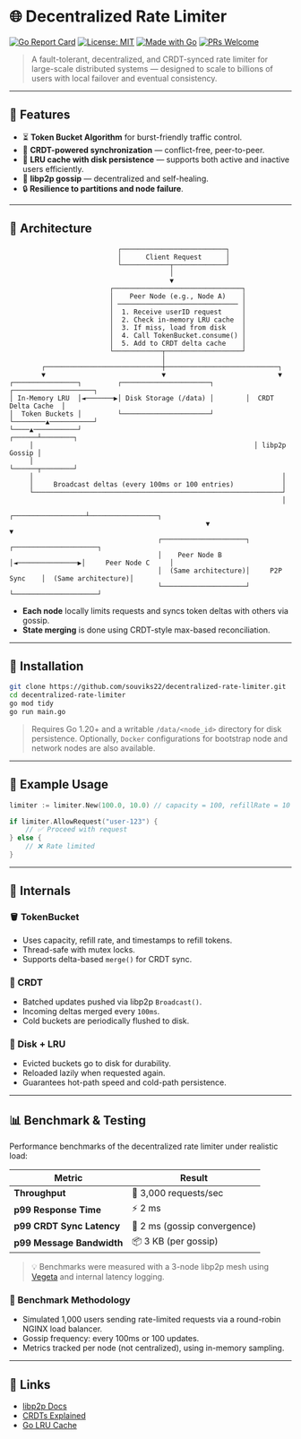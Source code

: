 # 🌐 Decentralized Rate Limiter

[![Go Report Card](https://goreportcard.com/badge/github.com/souviks22/decentralized-rate-limiter)](https://goreportcard.com/report/github.com/souviks22/decentralized-rate-limiter)
[![License: MIT](https://img.shields.io/badge/License-MIT-yellow.svg)](LICENSE)
[![Made with Go](https://img.shields.io/badge/Made%20with-Go-1f425f.svg)](https://golang.org)
[![PRs Welcome](https://img.shields.io/badge/PRs-welcome-brightgreen.svg)](#contributing)

> A fault-tolerant, decentralized, and CRDT-synced rate limiter for large-scale distributed systems — designed to scale to billions of users with local failover and eventual consistency.

---

## 🚀 Features

- ⏳ **Token Bucket Algorithm** for burst-friendly traffic control.
- 🧠 **CRDT-powered synchronization** — conflict-free, peer-to-peer.
- 💾 **LRU cache with disk persistence** — supports both active and inactive users efficiently.
- 📡 **libp2p gossip** — decentralized and self-healing.
- 🔒 **Resilience to partitions and node failure**.

---

## 📸 Architecture

```
                           ┌──────────────────────────┐
                           │      Client Request      │
                           └────────────┬─────────────┘
                                        │
                                        ▼
                         ┌────────────────────────────────┐
                         │    Peer Node (e.g., Node A)    │
                         │ ────────────────────────────── │
                         │  1. Receive userID request     │
                         │  2. Check in-memory LRU cache  │
                         │  3. If miss, load from disk    │
                         │  4. Call TokenBucket.consume() │
                         │  5. Add to CRDT delta cache    │
                         └────────────┬───────────────────┘
                                      │
        ┌─────────────────────────────┼────────────────────────────┐
        ▼                             ▼                            ▼
┌────────────────┐         ┌──────────────────────┐        ┌────────────────────┐
│ In-Memory LRU  │◄───────▶│ Disk Storage (/data) │        │  CRDT Delta Cache  │
│  Token Buckets │         └──────────────────────┘        └────────▲───────────┘
└────▲───────────┘                                           ┌──────┴────────┐
     │                                                       │ libp2p Gossip │
     │                                                       └──────┬────────┘
     │                                                              │
     │     Broadcast deltas (every 100ms or 100 entries)            │
     └──────────────────────────────────────────────────────────────┘
                                                                    │
                                                 ┌──────────────────┴─────────────────┐
                                                 ▼                                    ▼
                                     ┌─────────────────────┐                 ┌─────────────────────┐
                                     │    Peer Node B      │◄───────────────▶│     Peer Node C     │
                                     │  (Same architecture)│     P2P Sync    │  (Same architecture)│
                                     └─────────────────────┘                 └─────────────────────┘

```

- **Each node** locally limits requests and syncs token deltas with others via gossip.
- **State merging** is done using CRDT-style max-based reconciliation.


---

## 🔧 Installation

```bash
git clone https://github.com/souviks22/decentralized-rate-limiter.git
cd decentralized-rate-limiter
go mod tidy
go run main.go
````

> Requires Go 1.20+ and a writable `/data/<node_id>` directory for disk persistence. Optionally, `Docker` configurations for bootstrap node and network nodes are also available.

---

## 🧪 Example Usage

```go
limiter := limiter.New(100.0, 10.0) // capacity = 100, refillRate = 10 tokens/sec

if limiter.AllowRequest("user-123") {
    // ✅ Proceed with request
} else {
    // ❌ Rate limited
}
```

---

## 🧠 Internals

### 🪣 TokenBucket

* Uses capacity, refill rate, and timestamps to refill tokens.
* Thread-safe with mutex locks.
* Supports delta-based `merge()` for CRDT sync.

### 🧠 CRDT

* Batched updates pushed via libp2p `Broadcast()`.
* Incoming deltas merged every `100ms`.
* Cold buckets are periodically flushed to disk.

### 🧱 Disk + LRU

* Evicted buckets go to disk for durability.
* Reloaded lazily when requested again.
* Guarantees hot-path speed and cold-path persistence.

---

## 📊 Benchmark & Testing

Performance benchmarks of the decentralized rate limiter under realistic load:

| Metric                           | Result                         |
| -------------------------------- | ------------------------------ |
| **Throughput**                   | 🚀 3,000 requests/sec          |
| **p99 Response Time**            | ⚡ 2 ms                         |
| **p99 CRDT Sync Latency**        | 🔄 2 ms (gossip convergence)   |
| **p99 Message Bandwidth**        | 📦 3 KB (per gossip)           |

> 💡 Benchmarks were measured with a 3-node libp2p mesh using [Vegeta](https://github.com/tsenart/vegeta) and internal latency logging.

### 🔬 Benchmark Methodology

* Simulated 1,000 users sending rate-limited requests via a round-robin NGINX load balancer.
* Gossip frequency: every 100ms or 100 updates.
* Metrics tracked per node (not centralized), using in-memory sampling.

---

## 📎 Links

* [libp2p Docs](https://libp2p.io)
* [CRDTs Explained](https://crdt.tech/)
* [Go LRU Cache](https://github.com/hashicorp/golang-lru)
